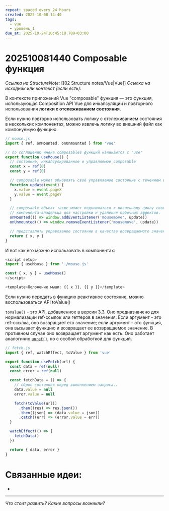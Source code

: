```yaml
---
repeat: spaced every 24 hours
created: 2025-10-08 14:40
tags:
  - vue
  - уровень_1
due_at: 2025-10-24T10:45:18.709+03:00
---
```

# 202510081440 Composable функция

*Ссылка на StructureNote:* [[02 Structure notes/Vue|Vue]]
*Ссылка на исходник или контекст (если есть):*

В контексте приложений Vue "composable" функция — это функция, использующая Composition API Vue для инкапсуляции и повторного использования **логики с отслеживанием состояния**.

Если нужно повторно использовать логику с отслеживанием состояния в нескольких компонентах, можно извлечь логику во внешний файл как компонуемую функцию.

```js
// mouse.js
import { ref, onMounted, onUnmounted } from 'vue'

// по соглашению имена composables функций начинаются с "use"
export function useMouse() {
  // состояние, инкапсулированное и управляемое composable
  const x = ref(0)
  const y = ref(0)

  // composable может обновлять своё управляемое состояние с течением времени.
  function update(event) {
    x.value = event.pageX
    y.value = event.pageY
  }

  // composable объект также может подключаться к жизненному циклу своего
  // компонента-владельца для настройки и удаления побочных эффектов.
  onMounted(() => window.addEventListener('mousemove', update))
  onUnmounted(() => window.removeEventListener('mousemove', update))

  // представлять управляемое состояние в качестве возвращаемого значения
  return { x, y }
}
```

И вот как его можно использовать в компонентах:

```js
<script setup>
import { useMouse } from './mouse.js'

const { x, y } = useMouse()
</script>

<template>Положение мыши: {{ x }}, {{ y }}</template>
```

Если нужно передать в функцию реактивное состояние, можно воспользоваться API toValue()

`toValue()` - это API, добавленное в версии 3.3. Оно предназначено для нормализации ref-ссылок или геттеров в значения. Если аргумент - это ref-ссылка, оно возвращает его значение; если аргумент - это функция, она вызывает функцию и возвращает ее возвращаемое значение. В противном случае оно возвращает аргумент как есть. Оно работает аналогично [`unref()`](https://ru.vuejs.org/api/reactivity-utilities.html#unref), но с особой обработкой для функций.

```js
// fetch.js
import { ref, watchEffect, toValue } from 'vue'

export function useFetch(url) {
  const data = ref(null)
  const error = ref(null)

  const fetchData = () => {
    // сброс состояния перед выполнением запроса..
    data.value = null
    error.value = null

    fetch(toValue(url))
      .then((res) => res.json())
      .then((json) => (data.value = json))
      .catch((err) => (error.value = err))
  }

  watchEffect(() => {
    fetchData()
  })

  return { data, error }
}
```

# Связанные идеи:

* 

---

*Что стоит развить? Какие вопросы возникли?*
